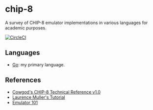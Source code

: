 # chip-8
A survey of CHIP-8 emulator implementations in various languages for academic purposes.

[![CircleCI](https://circleci.com/gh/Jac0bDeal/chip-8.svg?style=svg)](https://circleci.com/gh/Jac0bDeal/chip-8)

## Languages
- [Go](https://github.com/Jac0bDeal/chip-8/tree/master/go): my primary language.

## References
- [Cowgod's CHIP-8 Technical Reference v1.0](http://devernay.free.fr/hacks/chip8/C8TECH10.HTM)
- [Laurence Muller's Tutorial](http://www.multigesture.net/articles/how-to-write-an-emulator-chip-8-interpreter/)
- [Emulator 101](http://www.emulator101.com/introduction-to-chip-8.html)

